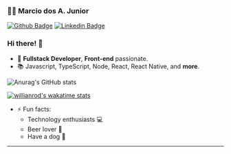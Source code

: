 ### 🤳🏽 Marcio dos A. Junior

[![Github Badge](https://img.shields.io/badge/-Github-000?style=flat-square&logo=Github&logoColor=white&link=https://github.com/marciodajr)](https://github.com/marciodajr)
[![Linkedin Badge](https://img.shields.io/badge/-LinkedIn-blue?style=flat-square&logo=Linkedin&logoColor=white&link=https://www.linkedin.com/in/marciodajr/)](https://www.linkedin.com/in/marciodajr/)

### Hi there! 👋

- 🧙 **Fullstack Developer**, **Front-end** passionate.
- 📚 Javascript, TypeScript, Node, React, React Native, and **more**.

![Anurag's GitHub stats](https://github-readme-stats.vercel.app/api?username=marciodajr&show_icons=true&theme=chartreuse-dark)

[![willianrod's wakatime stats](https://github-readme-stats.vercel.app/api/wakatime?username=marciodajr)](https://github.com/marciodajr/github-readme-stats)

- ⚡ Fun facts: 
  - Technology enthusiasts 💻
  - Beer lover 🍺
  - Have a dog 🐶 

---
